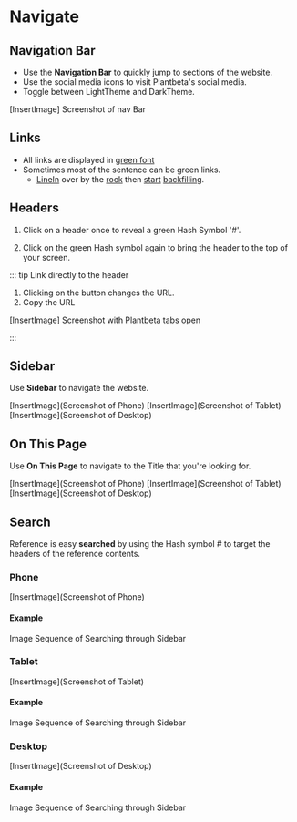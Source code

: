 # Navigate 

## Navigation Bar

- Use the **Navigation Bar** to quickly jump to sections of the website. 
- Use the social media icons to visit Plantbeta's social media.
- Toggle between LightTheme and DarkTheme.

[InsertImage] Screenshot of nav Bar

## Links

- All links are displayed in [green font](/guide/GoBack)
- Sometimes most of the sentence can be green links.
    - [LineIn]() over by the [rock]() then [start]() [backfilling]().

## Headers

1. Click on a header once to reveal a green Hash Symbol '#'.

2. Click on the green Hash symbol again to bring the header to the top of your screen.

::: tip Link directly to the header

1. Clicking on the button changes the URL. 
2. Copy the URL

[InsertImage] Screenshot with Plantbeta tabs open

:::

## Sidebar

Use **Sidebar** to navigate the website.

[InsertImage](Screenshot of Phone)
[InsertImage](Screenshot of Tablet)
[InsertImage](Screenshot of Desktop)

## On This Page

Use **On This Page** to navigate to the Title that you're looking for. 

[InsertImage](Screenshot of Phone)
[InsertImage](Screenshot of Tablet)
[InsertImage](Screenshot of Desktop)

## Search

Reference is easy **searched** by using the Hash symbol # to target the headers of the reference contents.

### Phone
[InsertImage](Screenshot of Phone)

#### Example

Image Sequence of Searching through Sidebar


### Tablet
[InsertImage](Screenshot of Tablet)

#### Example

Image Sequence of Searching through Sidebar

### Desktop
[InsertImage](Screenshot of Desktop)

#### Example

Image Sequence of Searching through Sidebar